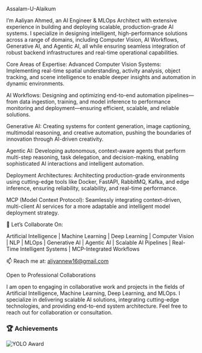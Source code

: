 Assalam-U-Alaikum

I’m Aaliyan Ahmed, an AI Engineer & MLOps Architect with extensive experience in building and deploying scalable, production-grade AI systems. I specialize in designing intelligent, high-performance solutions across a range of domains, including Computer Vision, AI Workflows, Generative AI, and Agentic AI, all while ensuring seamless integration of robust backend infrastructures and real-time operational capabilities.

Core Areas of Expertise:
Advanced Computer Vision Systems: Implementing real-time spatial understanding, activity analysis, object tracking, and scene intelligence to enable deeper insights and automation in dynamic environments.

AI Workflows: Designing and optimizing end-to-end automation pipelines—from data ingestion, training, and model inference to performance monitoring and deployment—ensuring efficient, scalable, and reliable solutions.

Generative AI: Creating systems for content generation, image captioning, multimodal reasoning, and creative automation, pushing the boundaries of innovation through AI-driven creativity.

Agentic AI: Developing autonomous, context-aware agents that perform multi-step reasoning, task delegation, and decision-making, enabling sophisticated AI interactions and intelligent automation.

Deployment Architectures: Architecting production-grade environments using cutting-edge tools like Docker, FastAPI, RabbitMQ, Kafka, and edge inference, ensuring reliability, scalability, and real-time performance.

MCP (Model Context Protocol): Seamlessly integrating context-driven, multi-client AI services for a more adaptable and intelligent model deployment strategy.


🤝 Let’s Collaborate On:

Artificial Intelligence | Machine Learning | Deep Learning | Computer Vision | NLP | MLOps | Generative AI | Agentic AI | Scalable AI Pipelines | Real-Time Intelligent Systems | MCP-Integrated Workflows

📫 Reach me at: aliyannew16@gmail.com

Open to Professional Collaborations

I am open to engaging in collaborative work and projects in the fields of Artificial Intelligence, Machine Learning, Deep Learning, and MLOps. I specialize in delivering scalable AI solutions, integrating cutting-edge technologies, and providing end-to-end system architecture. Feel free to reach out for collaboration or consultation.

### 🏆 Achievements
![YOLO Award](https://img.shields.io/badge/YOLO%20Award-Best%20AI%20Object%20Detection-gold?style=for-the-badge)
